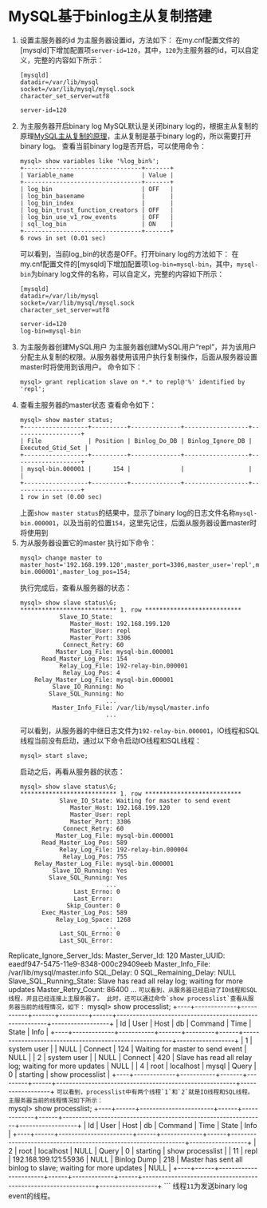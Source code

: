 # MySQL基于binlog主从复制搭建


1. 设置主服务器的id
    为主服务器设置id，方法如下：
    在my.cnf配置文件的[mysqld]下增加配置项`server-id=120`，其中，`120`为主服务器的id，可以自定义，完整的内容如下所示：
    ```
    [mysqld]
    datadir=/var/lib/mysql
    socket=/var/lib/mysql/mysql.sock
    character_set_server=utf8

    server-id=120
    ```
1. 为主服务器开启binary log
    MySQL默认是关闭binary log的，根据主从复制的原理[MySQL主从复制的原理](MySQL主从复制的原理.md)，主从复制是基于binary log的，所以需要打开binary log。
    查看当前binary log是否开启，可以使用命令：
    ```
    mysql> show variables like '%log_bin%';
    +---------------------------------+-------+
    | Variable_name                   | Value |
    +---------------------------------+-------+
    | log_bin                         | OFF   |
    | log_bin_basename                |       |
    | log_bin_index                   |       |
    | log_bin_trust_function_creators | OFF   |
    | log_bin_use_v1_row_events       | OFF   |
    | sql_log_bin                     | ON    |
    +---------------------------------+-------+
    6 rows in set (0.01 sec)
    ```
    可以看到，当前log_bin的状态是OFF。打开binary log的方法如下：
    在my.cnf配置文件的[mysqld]下增加配置项`log-bin=mysql-bin`，其中，`mysql-bin`为binary log文件的名称，可以自定义，完整的内容如下所示：
    ```
    [mysqld]
    datadir=/var/lib/mysql
    socket=/var/lib/mysql/mysql.sock
    character_set_server=utf8

    server-id=120
    log-bin=mysql-bin
    ```
1. 为主服务器创建MySQL用户
    为主服务器创建MySQL用户“repl”，并为该用户分配主从复制的权限。从服务器使用该用户执行复制操作，后面从服务器设置master时将使用到该用户。
    命令如下：
    ```
    mysql> grant replication slave on *.* to repl@'%' identified by 'repl';
    ```
1. 查看主服务器的master状态
    查看命令如下：
    ```
    mysql> show master status;
    +------------------+----------+--------------+------------------+-------------------+
    | File             | Position | Binlog_Do_DB | Binlog_Ignore_DB | Executed_Gtid_Set |
    +------------------+----------+--------------+------------------+-------------------+
    | mysql-bin.000001 |      154 |              |                  |                   |
    +------------------+----------+--------------+------------------+-------------------+
    1 row in set (0.00 sec)
    ```
    上面`show master status`的结果中，显示了binary log的日志文件名称`mysql-bin.000001`，以及当前的位置`154`，这里先记住，后面从服务器设置master时将使用到
1. 为从服务器设置它的master
    执行如下命令：
    ```
    mysql> change master to master_host='192.168.199.120',master_port=3306,master_user='repl',master_password='repl',master_log_file='mysql-bin.000001',master_log_pos=154;
    ```
    执行完成后，查看从服务器的状态：
    ```
    mysql> show slave status\G;
    *************************** 1. row ***************************
               Slave_IO_State: 
                  Master_Host: 192.168.199.120
                  Master_User: repl
                  Master_Port: 3306
                Connect_Retry: 60
              Master_Log_File: mysql-bin.000001
          Read_Master_Log_Pos: 154
               Relay_Log_File: 192-relay-bin.000001
                Relay_Log_Pos: 4
        Relay_Master_Log_File: mysql-bin.000001
             Slave_IO_Running: No
            Slave_SQL_Running: No
                            ...
             Master_Info_File: /var/lib/mysql/master.info
                            ...
    ```
    可以看到，从服务器的中继日志文件为`192-relay-bin.000001`，IO线程和SQL线程当前没有启动，通过以下命令启动IO线程和SQL线程：
    ```
    mysql> start slave;
    ```
    启动之后，再看从服务器的状态：
    ```
    mysql> show slave status\G;
    *************************** 1. row ***************************
               Slave_IO_State: Waiting for master to send event
                  Master_Host: 192.168.199.120
                  Master_User: repl
                  Master_Port: 3306
                Connect_Retry: 60
              Master_Log_File: mysql-bin.000001
          Read_Master_Log_Pos: 589
               Relay_Log_File: 192-relay-bin.000004
                Relay_Log_Pos: 755
        Relay_Master_Log_File: mysql-bin.000001
             Slave_IO_Running: Yes
            Slave_SQL_Running: Yes
                            ...
                   Last_Errno: 0
                   Last_Error: 
                 Skip_Counter: 0
          Exec_Master_Log_Pos: 589
              Relay_Log_Space: 1268
                            ...
               Last_SQL_Errno: 0
               Last_SQL_Error: 
  Replicate_Ignore_Server_Ids: 
             Master_Server_Id: 120
                  Master_UUID: eaedf947-5475-11e9-8348-000c29409eeb
             Master_Info_File: /var/lib/mysql/master.info
                    SQL_Delay: 0
          SQL_Remaining_Delay: NULL
      Slave_SQL_Running_State: Slave has read all relay log; waiting for more updates
           Master_Retry_Count: 86400
                            ...
    ```
    可以看到，从服务器已经启动了IO线程和SQL线程，并且已经连接上主服务器了。
    此时，还可以通过命令`show processlist`查看从服务器当前的线程情况，如下：
    ```
    mysql> show processlist;
    +----+-------------+-----------+-------+---------+------+--------------------------------------------------------+------------------+
    | Id | User        | Host      | db    | Command | Time | State                                                  | Info             |
    +----+-------------+-----------+-------+---------+------+--------------------------------------------------------+------------------+
    |  1 | system user |           | NULL  | Connect |  124 | Waiting for master to send event                       | NULL             |
    |  2 | system user |           | NULL  | Connect |  420 | Slave has read all relay log; waiting for more updates | NULL             |
    |  4 | root        | localhost | mysql | Query   |    0 | starting                                               | show processlist |
    +----+-------------+-----------+-------+---------+------+--------------------------------------------------------+------------------+
    ```
    可以看到，processlist中有两个线程`1`和`2`就是IO线程和SQL线程。
    主服务器当前的线程情况如下所示：
    ```    
    mysql> show processlist;
    +----+------+-----------------------+------+-------------+------+---------------------------------------------------------------+------------------+
    | Id | User | Host                  | db   | Command     | Time | State                                                         | Info             |
    +----+------+-----------------------+------+-------------+------+---------------------------------------------------------------+------------------+
    |  2 | root | localhost             | NULL | Query       |    0 | starting                                                      | show processlist |
    | 11 | repl | 192.168.199.121:55936 | NULL | Binlog Dump |  218 | Master has sent all binlog to slave; waiting for more updates | NULL             |
    +----+------+-----------------------+------+-------------+------+---------------------------------------------------------------+------------------+
    ```
    线程`11`为发送binary log event的线程。